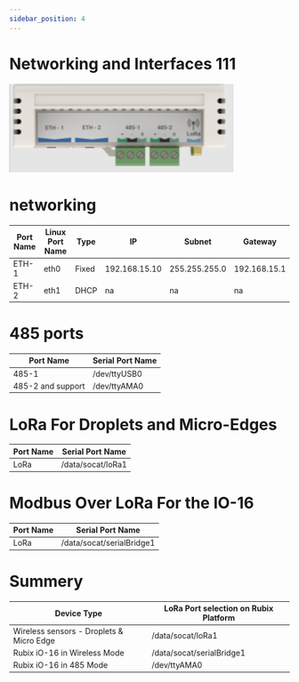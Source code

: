 ```yaml
---
sidebar_position: 4
---
```

# Networking and Interfaces 111

![rc-networking.png](img/rc-networking.png)
# networking

| Port Name | Linux Port Name | Type  | IP            | Subnet        | Gateway      |
|-----------|-----------------|-------|---------------|---------------|--------------|
| ETH-1     | eth0            | Fixed | 192.168.15.10 | 255.255.255.0 | 192.168.15.1 |
| ETH-2     | eth1            | DHCP  | na            | na            | na           |

# 485 ports

| Port Name         | Serial Port Name |
|-------------------|------------------|
| 485-1             | /dev/ttyUSB0     |
| 485-2 and support | /dev/ttyAMA0     |


# LoRa For Droplets and Micro-Edges

| Port Name | Serial Port Name  |
|-----------|-------------------|
| LoRa      | /data/socat/loRa1 |


# Modbus Over LoRa For the IO-16

| Port Name | Serial Port Name          |
|-----------|---------------------------|
| LoRa      | /data/socat/serialBridge1 |


# Summery

| **Device Type**                          | **LoRa Port selection on Rubix Platform** |
|------------------------------------------|-------------------------------------------|
| Wireless sensors - Droplets & Micro Edge | /data/socat/loRa1                         |
| Rubix iO-16 in Wireless Mode             | /data/socat/serialBridge1                 |
| Rubix iO-16 in 485 Mode                  | /dev/ttyAMA0                              |